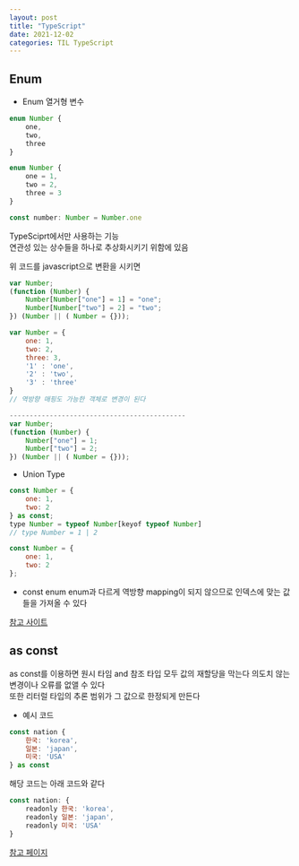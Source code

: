 ```yaml
---
layout: post
title: "TypeScript"
date: 2021-12-02
categories: TIL TypeScript
---
```


## Enum

- Enum
열거형 변수

```TypeScript
enum Number {
    one,
    two,
    three
}

enum Number {
    one = 1,
    two = 2,
    three = 3
}

const number: Number = Number.one
```

TypeSciprt에서만 사용하는 기능  
연관성 있는 상수들을 하나로 추상화시키기 위함에 있음

위 코드를 javascript으로 변환을 시키면

```javascript
var Number;
(function (Number) {
    Number[Number["one"] = 1] = "one";
    Number[Number["two"] = 2] = "two";
}) (Number || ( Number = {}));

var Number = {
    one: 1,
    two: 2,
    three: 3,
    '1' : 'one',
    '2' : 'two',
    '3' : 'three'
}
// 역방향 매핑도 가능한 객체로 변경이 된다

--------------------------------------------
var Number;
(function (Number) {
    Number["one"] = 1;
    Number["two"] = 2;
}) (Number || ( Number = {}));
```

- Union Type

```javascript
const Number = {
    one: 1,
    two: 2
} as const;
type Number = typeof Number[keyof typeof Number]
// type Number = 1 | 2
```

```javascript
const Number = {
    one: 1,
    two: 2
};
```

- const enum
enum과 다르게 역방향 mapping이 되지 않으므로 인덱스에 맞는 값들을 가져올 수 있다

[참고 사이트](https://engineering.linecorp.com/ko/blog/typescript-enum-tree-shaking/)

## as const
as const를 이용하면 원시 타임 and 참조 타입 모두 값의 재할당을 막는다 의도치 않는 변경이나 오류를 없앨 수 있다  
또한 리터럴 타입의 추론 범위가 그 값으로 한정되게 만든다

- 예시 코드
```javascript
const nation {
    한국: 'korea',
    일본: 'japan',
    미국: 'USA'
} as const
```
해당 코드는 아래 코드와 같다

```javascript
const nation: {
    readonly 한국: 'korea',
    readonly 일본: 'japan',
    readonly 미국: 'USA'
}
```

[참고 페이지](https://velog.io/@logqwerty/Enum-vs-as-const)